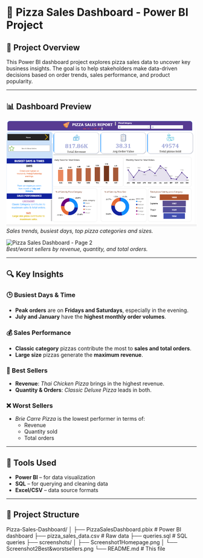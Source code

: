 # 🍕 Pizza Sales Dashboard - Power BI Project

## 📌 Project Overview
This Power BI dashboard project explores pizza sales data to uncover key business insights. The goal is to help stakeholders make data-driven decisions based on order trends, sales performance, and product popularity.

---

## 📊 Dashboard Preview

![Pizza Sales Dashboard - Page 1](Screenshot1Homepage.png)  
*Sales trends, busiest days, top pizza categories and sizes.*

![Pizza Sales Dashboard - Page 2](Screenshots2Best&worstsellers.png)  
*Best/worst sellers by revenue, quantity, and total orders.*

---

## 🔍 Key Insights

### 🕒 Busiest Days & Time
- **Peak orders** are on **Fridays and Saturdays**, especially in the evening.
- **July and January** have the **highest monthly order volumes**.

### 💰 Sales Performance
- **Classic category** pizzas contribute the most to **sales and total orders**.
- **Large size** pizzas generate the **maximum revenue**.

### 🥇 Best Sellers
- **Revenue**: *Thai Chicken Pizza* brings in the highest revenue.
- **Quantity & Orders**: *Classic Deluxe Pizza* leads in both.

### ❌ Worst Sellers
- *Brie Carre Pizza* is the lowest performer in terms of:
  - Revenue  
  - Quantity sold  
  - Total orders

---

## 🧰 Tools Used
- **Power BI** – for data visualization
- **SQL** – for querying and cleaning data
- **Excel/CSV** – data source formats

---

## 📂 Project Structure
Pizza-Sales-Dashboard/
│
├── PizzaSalesDashboard.pbix # Power BI dashboard
├── pizza_sales_data.csv # Raw data
├── queries.sql # SQL queries
├── screenshots/
│ ├── Screenshot1Homepage.png
│ └── Screenshot2Best&worstsellers.png
└── README.md # This file


